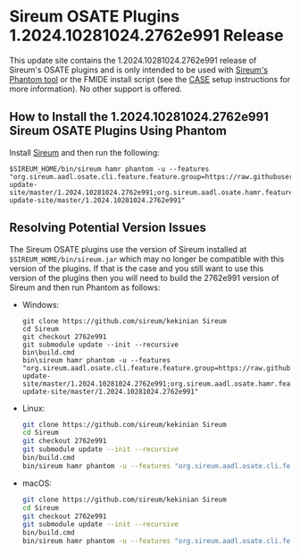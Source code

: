 # Sireum OSATE Plugins 1.2024.10281024.2762e991 Release

This update site contains the 1.2024.10281024.2762e991 release of Sireum's OSATE plugins and is only
intended to be used with [Sireum's Phantom tool](https://github.com/sireum/phantom)
or the FMIDE install script (see the
[CASE](https://github.com/sireum/case-env#setting-up-fmide-and-hamr-only)
setup instructions for more information). No other support is offered.

## How to Install the 1.2024.10281024.2762e991 Sireum OSATE Plugins Using Phantom

Install [Sireum](https://github.com/sireum/kekinian#installing) and then run the following:

```batch
$SIREUM_HOME/bin/sireum hamr phantom -u --features "org.sireum.aadl.osate.cli.feature.feature.group=https://raw.githubusercontent.com/sireum/osate-update-site/master/1.2024.10281024.2762e991;org.sireum.aadl.osate.hamr.feature.feature.group=https://raw.githubusercontent.com/sireum/osate-update-site/master/1.2024.10281024.2762e991"
```

## Resolving Potential Version Issues

The Sireum OSATE plugins use the version of Sireum installed at ``$SIREUM_HOME/bin/sireum.jar``
which may no longer be compatible with this version of the plugins. If that is the case and
you still want to use this version of the plugins then you will need to build the
2762e991 version of Sireum and then run Phantom as follows:

* Windows:

  ```batch
  git clone https://github.com/sireum/kekinian Sireum
  cd Sireum
  git checkout 2762e991
  git submodule update --init --recursive
  bin\build.cmd
  bin\sireum hamr phantom -u --features "org.sireum.aadl.osate.cli.feature.feature.group=https://raw.githubusercontent.com/sireum/osate-update-site/master/1.2024.10281024.2762e991;org.sireum.aadl.osate.hamr.feature.feature.group=https://raw.githubusercontent.com/sireum/osate-update-site/master/1.2024.10281024.2762e991"
  ```

* Linux:

  ```bash
  git clone https://github.com/sireum/kekinian Sireum
  cd Sireum
  git checkout 2762e991
  git submodule update --init --recursive
  bin/build.cmd
  bin/sireum hamr phantom -u --features "org.sireum.aadl.osate.cli.feature.feature.group=https://raw.githubusercontent.com/sireum/osate-update-site/master/1.2024.10281024.2762e991;org.sireum.aadl.osate.hamr.feature.feature.group=https://raw.githubusercontent.com/sireum/osate-update-site/master/1.2024.10281024.2762e991"
  ```

* macOS:

  ```bash
  git clone https://github.com/sireum/kekinian Sireum
  cd Sireum
  git checkout 2762e991
  git submodule update --init --recursive
  bin/build.cmd
  bin/sireum hamr phantom -u --features "org.sireum.aadl.osate.cli.feature.feature.group=https://raw.githubusercontent.com/sireum/osate-update-site/master/1.2024.10281024.2762e991;org.sireum.aadl.osate.hamr.feature.feature.group=https://raw.githubusercontent.com/sireum/osate-update-site/master/1.2024.10281024.2762e991"
  ```

